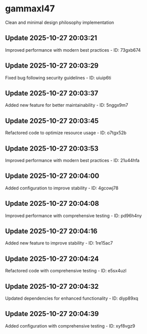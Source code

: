 # gammaxl47
Clean and minimal design philosophy implementation

## Update 2025-10-27 20:03:21
Improved performance with modern best practices - ID: 73gxb674


## Update 2025-10-27 20:03:29
Fixed bug following security guidelines - ID: uiuip6ti


## Update 2025-10-27 20:03:37
Added new feature for better maintainability - ID: 5nggx9m7


## Update 2025-10-27 20:03:45
Refactored code to optimize resource usage - ID: o7tgx52b


## Update 2025-10-27 20:03:53
Improved performance with modern best practices - ID: 21u44hfa


## Update 2025-10-27 20:04:00
Added configuration to improve stability - ID: 4gcowj78


## Update 2025-10-27 20:04:08
Improved performance with comprehensive testing - ID: pd96h4ny


## Update 2025-10-27 20:04:16
Added new feature to improve stability - ID: 1re15ac7


## Update 2025-10-27 20:04:24
Refactored code with comprehensive testing - ID: e5sx4uzl


## Update 2025-10-27 20:04:32
Updated dependencies for enhanced functionality - ID: diyp89xq


## Update 2025-10-27 20:04:39
Added configuration with comprehensive testing - ID: xyf8vgz9

